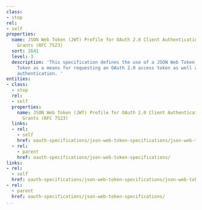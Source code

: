 ```yaml
---
class:
- stop
rel:
- self
properties:
  name: JSON Web Token (JWT) Profile for OAuth 2.0 Client Authentication and Authorization
    Grants (RFC 7523)
  sort: 1641
  level: 3
  description: 'This specification defines the use of a JSON Web Token (JWT) Bearer
    Token as a means for requesting an OAuth 2.0 access token as well as for client
    authentication. '
entities:
- class:
  - stop
  rel:
  - self
  properties:
    name: JSON Web Token (JWT) Profile for OAuth 2.0 Client Authentication and Authorization
      Grants (RFC 7523)
  links:
  - rel:
    - self
    href: oauth-specifications/json-web-token-specifications/json-web-token-jwt-profile-for-oauth-2.0-client-authentication-and-authorization-grants-rfc-7523.md
  - rel:
    - parent
    href: oauth-specifications/json-web-token-specifications/
links:
- rel:
  - self
  href: oauth-specifications/json-web-token-specifications/json-web-token-jwt-profile-for-oauth-2.0-client-authentication-and-authorization-grants-rfc-7523.md
- rel:
  - parent
  href: oauth-specifications/json-web-token-specifications/
...
```


